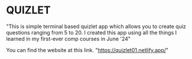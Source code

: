 # QUIZLET
"This is simple terminal based quizlet app which allows you to create quiz questions ranging from 5 to 20. I created this app using all the things I learned in my first-ever comp courses in June '24"

You can find the website at this link. 
"https://quizlet01.netlify.app/"
